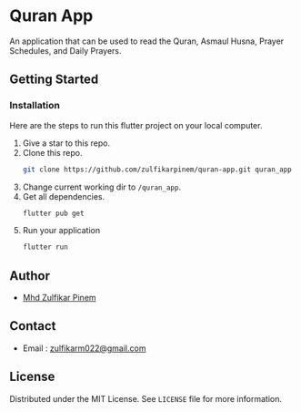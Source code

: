 # Quran App

An application that can be used to read the Quran, Asmaul Husna, Prayer Schedules, and Daily Prayers.

## Getting Started

### Installation

Here are the steps to run this flutter project on your local computer.

1. Give a star to this repo.
2. Clone this repo.
   ```sh
   git clone https://github.com/zulfikarpinem/quran-app.git quran_app
   ```
3. Change current working dir to `/quran_app`.
4. Get all dependencies.
   ```sh
   flutter pub get
   ```
5. Run your application
   ```sh
   flutter run
   ```

## Author

- [Mhd Zulfikar Pinem](https://github.com/zulfikarpinem)

## Contact

- Email : zulfikarm022@gmail.com

## License

Distributed under the MIT License. See `LICENSE` file for more information.

